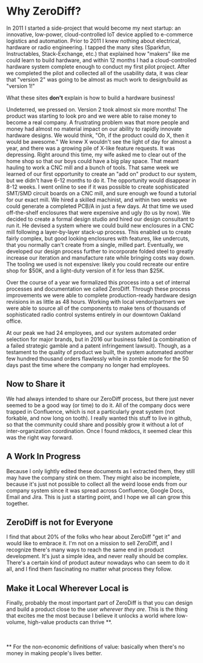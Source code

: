# Why ZeroDiff?

In 2011 I started a side-project that would become my next startup: an innovative, low-power, cloud-controlled IoT device applied to e-commerce logistics and automation. Prior to 2011 I knew nothing about electrical, hardware or radio engineering. I tapped the many sites (Sparkfun, Instructables, Stack-Exchange, etc.) that explained how "makers" like me could learn to build hardware, and within 12 months I had a cloud-controlled hardware system complete enough to conduct my first pilot project. After we completed the pilot and collected all of the usability data, it was clear that "version 2" was going to be almost as much work to design/build as "version 1!"

What these sites **don't** explain is how to build a hardware business!

Undeterred, we pressed on. Version 2 took almost six more months! The product was starting to look pro and we were able to raise money to become a real company. A frustrating problem was that more people and money had almost no material impact on our ability to rapidly innovate hardware designs. We would think, "Oh, if the product could do X, then it would be awesome." We knew X wouldn't see the light of day for almost a year, and there was a growing pile of X-like feature requests. It was depressing. Right around this time, my wife asked me to clear out of the home shop so that our boys could have a big play space. That meant hauling to work a CNC mill and a bunch of tools. That same week we learned of our first opportunity to create an "add on" product to our system, but we didn't have 6-12 months to do it. The opportunity would disappear in 8-12 weeks. I went online to see if it was possible to create sophisticated SMT/SMD circuit boards on a CNC mill, and sure enough we found a tutorial for our exact mill. We hired a skilled machinist, and within two weeks we could generate a completed PCB/A in just a few days. At that time we used off-the-shelf enclosures that were expensive and ugly (to us by now). We decided to create a formal design studio and hired our design consultant to run it. He devised a system where we could build new enclosures in a CNC mill following a layer-by-layer stack-up process. This enabled us to create fairly complex, but good looking enclosures with features, like undercuts, that you normally can't create from a single, milled part. Eventually, we developed our design process further to incorporate folded steel to greatly increase our iteration and manufacture rate while bringing costs way down. The tooling we used is not expensive: likely you could recreate our entire shop for $50K, and a light-duty version of it for less than $25K.

Over the course of a year we formalized this process into a set of internal processes and documentation we called ZeroDiff. Through these process improvements we were able to complete production-ready hardware design revisions in as little as 48 hours. Working with local vendor/partners we were able to source all of the components to make tens of thousands of sophisticated radio control systems entirely in our downtown Oakland office. 

At our peak we had 24 employees, and our system automated order selection for major brands, but in 2016 our business failed (a combination of a failed strategic gamble and a patent infringement lawsuit). Though, as a testament to the quality of product we built, the system automated another few hundred thousand orders flawlessly while in zombie mode for the 50 days past the time where the company no longer had employees.

## Now to Share it

We had always intended to share our ZeroDiff process, but there just never seemed to be a good way (or time) to do it. All of the company docs were trapped in Confluence, which is not a particularly great system (not forkable, and now long on tooth). I really wanted this stuff to live in github, so that the community could share and possibly grow it without a lot of inter-organization coordination. Once I found mkdocs, it seemed clear this was the right way forward.

## A Work In Progress

Because I only lightly edited these documents as I extracted them, they still may have the company stink on them. They might also be incomplete, because it's just not possible to collect all the weird loose ends from our company system since it was spread across Confluence, Google Docs, Email and Jira. This is just a starting point, and I hope we all can grow this together.

## ZeroDiff is not for Everyone

I find that about 20% of the folks who hear about ZeroDiff "get it" and would like to embrace it. I'm not on a mission to sell ZeroDiff, and I recognize there's many ways to reach the same end in product development. It's just a simple idea, and never really should be complex. There's a certain kind of product auteur nowadays who can seem to do it all, and I find them fascinating no matter what process they follow.

## Make it Local Wherever Local is

Finally, probably the most important part of ZeroDiff is that you can design and build a product close to the user *wherever they are*. This is the thing that excites me the most because I believe it unlocks a world where low-volume, high-value products can thrive **.

<br>
<br>
** For the non-economic definitions of value: basically when there's no money in making people's lives better.